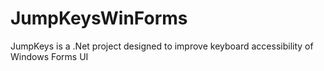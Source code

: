 # JumpKeysWinForms
JumpKeys is a .Net project designed to improve keyboard accessibility of Windows Forms UI
